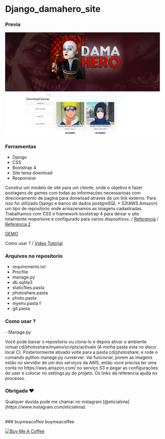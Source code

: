 # Django_damahero_site 
 
### Previa
 
<img src="git/demo.jpg?raw=true"/>

### Ferramentas
* Django
* CSS 
* Bootstrap 4
* Site tema download
* Responsive

<p>Construí um modelo de site para um cliente, onde o objetivo é fazer postagens de games com todas as informações necessarioas com direcionamento 
de pagina para donwload atraves de um link externo. Para isso foi utilizado Django e banco de dados postgreSQL + S3(AWS.Amazon) um tipo de repositorio onde armazenamos as imagens cadastradas. Trabalhamos com CSS e framework bootstrap 4 para deixar o site totalmente responsive e configurado para varios dispositivos. / <a href="https://github.com/divanov11/photo-album-app">Referencia</a> / <a href="https://realpython.com/get-started-with-django-1/">Referencia 2</a></p>

<a href="https://app-damahero.herokuapp.com/">DEMO</a> 
<p>Como usar ? / <a href="#">Video Tutorial</a></p> 


### Arquivos no repositorio
* requirements.txt
* Procfile
* manage.py
* db.sqlite3
* staticfiles.pasta
* photoshare.pasta
* photo.pasta
* myenv.pasta f
* git.pasta

### Como usar ? 
<p>- Manage.py </P><p> Você pode baixar o repositorio ou clona-lo e depois ativar o ambiente virtual cd/photoshare/myenv/scripts/activate (A minha pasta esta no disco local C). 
Posteriormente ativado volte para a pasta cd/photoshare, e rode o comando python manege.py runserver. Vai funcionar, porem as imagens estão no servidor de um dos serviços da AWS, então voce precisa ter uma conta no https://aws.amazon.com/ no serviço S3 e pegar as configurações do user e colocar no settings.py do projeto. Os links da referencia ajuda no processo.</P> 

### Obrigada ❤️
<p>Qualquer duvida pode me chamar no instagram [@eticialima](https://www.instagram.com/eticialima).</p> 
<br> 
###  buymeacoffee buymeacoffee
 
<a  href="https://www.buymeacoffee.com/leticialima" target="_blank"><img  src="https://cdn.buymeacoffee.com/buttons/default-red.png" alt="Buy Me A Coffee" height="40" width="170" ></a>
</p><br> 
 
